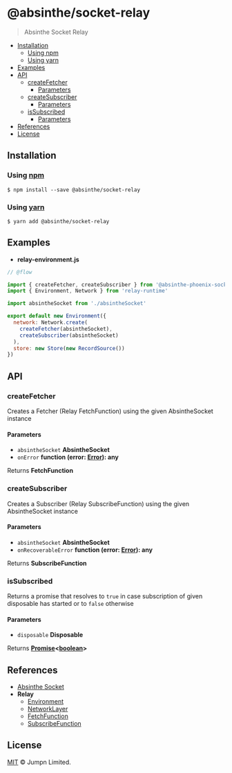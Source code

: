 # @absinthe/socket-relay

> Absinthe Socket Relay

<!-- START doctoc generated TOC please keep comment here to allow auto update -->
<!-- DON'T EDIT THIS SECTION, INSTEAD RE-RUN doctoc TO UPDATE -->
<!-- END doctoc -->

- [Installation](#installation)
  - [Using npm](#using-npm)
  - [Using yarn](#using-yarn)
- [Examples](#examples)
- [API](#api)
  - [createFetcher](#createfetcher)
    - [Parameters](#parameters)
  - [createSubscriber](#createsubscriber)
    - [Parameters](#parameters-1)
  - [isSubscribed](#issubscribed)
    - [Parameters](#parameters-2)
- [References](#references)
- [License](#license)

<!-- END doctoc generated TOC please keep comment here to allow auto update -->

## Installation

### Using [npm](https://docs.npmjs.com/cli/npm)

    $ npm install --save @absinthe/socket-relay

### Using [yarn](https://yarnpkg.com)

    $ yarn add @absinthe/socket-relay

## Examples

- **relay-environment.js**

```javascript
// @flow

import { createFetcher, createSubscriber } from '@absinthe-phoenix-socket-relay'
import { Environment, Network } from 'relay-runtime'

import absintheSocket from './absintheSocket'

export default new Environment({
  network: Network.create(
    createFetcher(absintheSocket),
    createSubscriber(absintheSocket)
  ),
  store: new Store(new RecordSource())
})
```

## API

<!-- Generated by documentation.js. Update this documentation by updating the source code. -->

### createFetcher

Creates a Fetcher (Relay FetchFunction) using the given AbsintheSocket
instance

#### Parameters

- `absintheSocket` **AbsintheSocket**
- `onError` **function (error: [Error](https://developer.mozilla.org/docs/Web/JavaScript/Reference/Global_Objects/Error)): any**

Returns **FetchFunction**

### createSubscriber

Creates a Subscriber (Relay SubscribeFunction) using the given AbsintheSocket
instance

#### Parameters

- `absintheSocket` **AbsintheSocket**
- `onRecoverableError` **function (error: [Error](https://developer.mozilla.org/docs/Web/JavaScript/Reference/Global_Objects/Error)): any**

Returns **SubscribeFunction**

### isSubscribed

Returns a promise that resolves to `true` in case subscription of given
disposable has started or to `false` otherwise

#### Parameters

- `disposable` **Disposable**

Returns **[Promise](https://developer.mozilla.org/docs/Web/JavaScript/Reference/Global_Objects/Promise)&lt;[boolean](https://developer.mozilla.org/docs/Web/JavaScript/Reference/Global_Objects/Boolean)>**

## References

- [Absinthe Socket](https://github.com/absinthe-graphql/absinthe-socket/tree/master/packages/socket)
- **Relay**
  - [Environment](https://facebook.github.io/relay/docs/relay-environment.html)
  - [NetworkLayer](https://facebook.github.io/relay/docs/network-layer.html)
  - [FetchFunction](https://github.com/facebook/relay/blob/master/packages/relay-runtime/network/RelayNetworkTypes.js#L79)
  - [SubscribeFunction](https://github.com/facebook/relay/blob/master/packages/relay-runtime/network/RelayNetworkTypes.js#L93)

## License

[MIT](LICENSE.txt) :copyright: Jumpn Limited.
